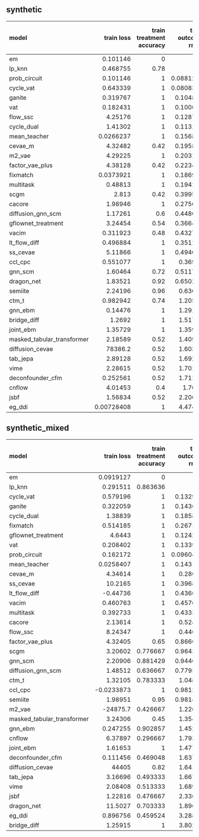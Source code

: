 ## synthetic

| model                      |     train loss |   train treatment accuracy |   train outcome rmse |   train outcome rmse labelled |   train outcome rmse unlabelled |      val loss |   val treatment accuracy |   val outcome rmse |   val outcome rmse labelled |   val outcome rmse unlabelled |
|:---------------------------|---------------:|---------------------------:|---------------------:|------------------------------:|--------------------------------:|--------------:|-------------------------:|-------------------:|----------------------------:|------------------------------:|
| em                         |     0.101146   |                       0    |            0         |                     0         |                               0 |     0.112136  |                     0    |           0        |                    0        |                             0 |
| lp_knn                     |     0.468755   |                       0.78 |            0         |                     0         |                               0 |     3.39246   |                     0.46 |           0        |                    0        |                             0 |
| prob_circuit               |     0.101146   |                       1    |            0.0881254 |                     0.0881254 |                               0 |     0.112136  |                     1    |           0.11587  |                    0.11587  |                             0 |
| cycle_vat                  |     0.643339   |                       1    |            0.0808378 |                     0.0808378 |                               0 |     0.796546  |                     1    |           0.149573 |                    0.149573 |                             0 |
| ganite                     |     0.319767   |                       1    |            0.104893  |                     0.104893  |                               0 |     0.326652  |                     1    |           0.157483 |                    0.157483 |                             0 |
| vat                        |     0.182431   |                       1    |            0.100097  |                     0.100097  |                               0 |     0.206575  |                     1    |           0.157864 |                    0.157864 |                             0 |
| flow_ssc                   |     4.25176    |                       1    |            0.128797  |                     0.128797  |                               0 |     4.93775   |                     0.98 |           0.165171 |                    0.165171 |                             0 |
| cycle_dual                 |     1.41302    |                       1    |            0.113138  |                     0.113138  |                               0 |     1.98257   |                     1    |           0.168396 |                    0.168396 |                             0 |
| mean_teacher               |     0.0266237  |                       1    |            0.156877  |                     0.156877  |                               0 |     0.0355565 |                     1    |           0.182972 |                    0.182972 |                             0 |
| cevae_m                    |     4.32482    |                       0.42 |            0.195881  |                     0.195881  |                               0 |     4.87214   |                     0.44 |           0.194818 |                    0.194818 |                             0 |
| m2_vae                     |     4.29225    |                       1    |            0.203168  |                     0.203168  |                               0 |     4.72066   |                     1    |           0.218049 |                    0.218049 |                             0 |
| factor_vae_plus            |     4.38128    |                       0.42 |            0.223492  |                     0.223492  |                               0 |     4.71513   |                     0.52 |           0.239244 |                    0.239244 |                             0 |
| fixmatch                   |     0.0373921  |                       1    |            0.186962  |                     0.186962  |                               0 |     0.0599246 |                     1    |           0.243037 |                    0.243037 |                             0 |
| multitask                  |     0.48813    |                       1    |            0.194197  |                     0.194197  |                               0 |     0.790694  |                     1    |           0.354709 |                    0.354709 |                             0 |
| scgm                       |     2.813      |                       0.42 |            0.399573  |                     0.399573  |                               0 |     3.00726   |                     0.44 |           0.386791 |                    0.386791 |                             0 |
| cacore                     |     1.98946    |                       1    |            0.275605  |                     0.275605  |                               0 |     1.98626   |                     1    |           0.429489 |                    0.429489 |                             0 |
| diffusion_gnn_scm          |     1.17261    |                       0.6  |            0.448667  |                     0.448667  |                               0 |     1.40225   |                     0.34 |           0.466353 |                    0.466353 |                             0 |
| gflownet_treatment         |     3.24454    |                       0.54 |            0.366465  |                     0.366465  |                               0 |    12.1278    |                     0.58 |           0.468955 |                    0.468955 |                             0 |
| vacim                      |     0.311923   |                       0.48 |            0.432791  |                     0.432791  |                               0 |     0.768832  |                     0.44 |           0.473655 |                    0.473655 |                             0 |
| lt_flow_diff               |     0.496884   |                       1    |            0.351173  |                     0.351173  |                               0 |     1.87452   |                     1    |           0.475947 |                    0.475947 |                             0 |
| ss_cevae                   |     5.11866    |                       1    |            0.494653  |                     0.494653  |                               0 |     5.2478    |                     1    |           0.489506 |                    0.489506 |                             0 |
| ccl_cpc                    |     0.551077   |                       1    |            0.36942   |                     0.36942   |                               0 |     1.67799   |                     0.98 |           0.512126 |                    0.512126 |                             0 |
| gnn_scm                    |     1.60464    |                       0.72 |            0.511777  |                     0.511777  |                               0 |     1.99496   |                     0.4  |           0.603567 |                    0.603567 |                             0 |
| dragon_net                 |     1.83521    |                       0.92 |            0.650221  |                     0.650221  |                               0 |     2.86092   |                     0.9  |           0.76523  |                    0.76523  |                             0 |
| semiite                    |     2.24196    |                       0.96 |            0.63679   |                     0.63679   |                               0 |     3.55845   |                     0.88 |           0.921368 |                    0.921368 |                             0 |
| ctm_t                      |     0.982942   |                       0.74 |            1.20593   |                     1.20593   |                               0 |     1.12876   |                     0.66 |           1.26933  |                    1.26933  |                             0 |
| gnn_ebm                    |     0.14476    |                       1    |            1.29166   |                     1.29166   |                               0 |     0.510493  |                     1    |           1.42442  |                    1.42442  |                             0 |
| bridge_diff                |     1.2692     |                       1    |            1.51703   |                     1.51703   |                               0 |     1.39488   |                     1    |           1.45924  |                    1.45924  |                             0 |
| joint_ebm                  |     1.35729    |                       1    |            1.35905   |                     1.35905   |                               0 |     1.44432   |                     1    |           1.53127  |                    1.53127  |                             0 |
| masked_tabular_transformer |     2.18589    |                       0.52 |            1.40908   |                     1.40908   |                               0 |     3.65967   |                     0.56 |           1.65907  |                    1.65907  |                             0 |
| diffusion_cevae            | 78386.2        |                       0.52 |            1.60391   |                     1.60391   |                               0 | 71583.6       |                     0.56 |           1.81274  |                    1.81274  |                             0 |
| tab_jepa                   |     2.89128    |                       0.52 |            1.69234   |                     1.69234   |                               0 |     3.59347   |                     0.56 |           1.87503  |                    1.87503  |                             0 |
| vime                       |     2.28615    |                       0.52 |            1.70185   |                     1.70185   |                               0 |     2.95867   |                     0.56 |           1.88593  |                    1.88593  |                             0 |
| deconfounder_cfm           |     0.252561   |                       0.52 |            1.71117   |                     1.71117   |                               0 |     0.259197  |                     0.56 |           1.90637  |                    1.90637  |                             0 |
| cnflow                     |     4.01453    |                       0.4  |            1.7075    |                     1.7075    |                               0 |     5.05815   |                     0.5  |           1.90667  |                    1.90667  |                             0 |
| jsbf                       |     1.56834    |                       0.52 |            2.20615   |                     2.20615   |                               0 |     1.61357   |                     0.56 |           2.26359  |                    2.26359  |                             0 |
| eg_ddi                     |     0.00728408 |                       1    |            4.47434   |                     4.47434   |                               0 |     0.0157591 |                     1    |           4.60578  |                    4.60578  |                             0 |

## synthetic_mixed

| model                      |     train loss |   train treatment accuracy |   train outcome rmse |   train outcome rmse labelled |   train outcome rmse unlabelled |      val loss |   val treatment accuracy |   val outcome rmse |   val outcome rmse labelled |   val outcome rmse unlabelled |
|:---------------------------|---------------:|---------------------------:|---------------------:|------------------------------:|--------------------------------:|--------------:|-------------------------:|-------------------:|----------------------------:|------------------------------:|
| em                         |      0.0919127 |                   0        |            0         |                     0         |                        0        |      0.104631 |                 0        |           0        |                    0        |                      0        |
| lp_knn                     |      0.291511  |                   0.863636 |            0         |                     0         |                        0        |    nan        |                 0.56     |           0        |                    0        |                      0        |
| cycle_vat                  |      0.579196  |                   1        |            0.132905  |                     0.0888074 |                        0.155125 |      0.893296 |                 1        |           0.16117  |                    0.166841 |                      0.140566 |
| ganite                     |      0.322059  |                   1        |            0.143683  |                     0.0791412 |                        0.17844  |      0.33828  |                 1        |           0.173278 |                    0.158229 |                      0.182646 |
| cycle_dual                 |      1.38839   |                   1        |            0.185817  |                     0.171191  |                        0.189376 |      2.16972  |                 1        |           0.207368 |                    0.206802 |                      0.198376 |
| fixmatch                   |      0.514185  |                   1        |            0.267113  |                     0.154617  |                        0.322461 |      0.474379 |                 0.95     |           0.225712 |                    0.230022 |                      0.225876 |
| gflownet_treatment         |      4.6443    |                   1        |            0.124299  |                     0.0811726 |                        0.144261 |     15.0446   |                 1        |           0.225821 |                    0.226906 |                      0.223974 |
| vat                        |      0.208402  |                   1        |            0.133949  |                     0.10224   |                        0.135394 |      0.286356 |                 0.921429 |           0.238787 |                    0.149841 |                      0.258072 |
| prob_circuit               |      0.162172  |                   1        |            0.0960416 |                     0.0834167 |                        0.104901 |      0.20415  |                 0.96     |           0.277821 |                    0.138124 |                      0.367819 |
| mean_teacher               |      0.0258407 |                   1        |            0.143114  |                     0.117503  |                        0.149818 |      0.101586 |                 1        |           0.302966 |                    0.255662 |                      0.309203 |
| cevae_m                    |      4.34614   |                   1        |            0.28058   |                     0.304072  |                        0.261718 |      4.96552  |                 1        |           0.312012 |                    0.343872 |                      0.281512 |
| ss_cevae                   |     10.2165    |                   1        |            0.396801  |                     0.42844   |                        0.37559  |     11.0482   |                 1        |           0.39742  |                    0.399431 |                      0.38734  |
| lt_flow_diff               |     -0.44736   |                   1        |            0.436045  |                     0.359684  |                        0.456679 |     -0.150939 |                 1        |           0.467925 |                    0.363496 |                      0.507379 |
| vacim                      |      0.460763  |                   1        |            0.457601  |                     0.481357  |                        0.416077 |      0.455322 |                 1        |           0.478504 |                    0.499934 |                      0.456371 |
| multitask                  |      0.392733  |                   1        |            0.433369  |                     0.265654  |                        0.50776  |      0.943559 |                 1        |           0.528831 |                    0.443508 |                      0.559331 |
| cacore                     |      2.13614   |                   1        |            0.52403   |                     0.302225  |                        0.586682 |      2.53536  |                 0.971429 |           0.596173 |                    0.571277 |                      0.638178 |
| flow_ssc                   |      8.24347   |                   1        |            0.44637   |                     0.249117  |                        0.527842 |      9.97476  |                 0.814286 |           0.782336 |                    0.320222 |                      1.08134  |
| factor_vae_plus            |      4.32405   |                   0.65     |            0.866092  |                     0.564266  |                        1.03926  |      4.91035  |                 0.633333 |           0.8918   |                    0.593493 |                      1.10378  |
| scgm                       |      3.20602   |                   0.776667 |            0.964371  |                     0.544072  |                        1.20775  |      3.80108  |                 0.564286 |           0.932987 |                    0.539995 |                      1.19906  |
| gnn_scm                    |      2.20906   |                   0.881429 |            0.944618  |                     0.566043  |                        1.15194  |      2.90052  |                 0.602381 |           1.05588  |                    0.732326 |                      1.26944  |
| diffusion_gnn_scm          |      1.48512   |                   0.636667 |            0.779318  |                     0.498652  |                        0.922671 |      2.39111  |                 0.680952 |           1.07124  |                    0.579429 |                      1.3546   |
| ctm_t                      |      1.32105   |                   0.783333 |            1.04832   |                     0.991992  |                        1.12677  |      1.84925  |                 0.652381 |           1.19743  |                    1.14776  |                      1.20618  |
| ccl_cpc                    |     -0.0233873 |                   1        |            0.981222  |                     0.623357  |                        1.1489   |      3.084    |                 0.871429 |           1.21405  |                    1.12994  |                      1.3244   |
| semiite                    |      1.98951   |                   0.95     |            0.981478  |                     0.498483  |                        1.23634  |      5.5777   |                 0.859524 |           1.27084  |                    0.997705 |                      1.48606  |
| m2_vae                     | -24875.7       |                   0.426667 |            1.22626   |                     1.20741   |                        1.17999  | -18875.8      |                 0.402381 |           1.38932  |                    1.46991  |                      1.29946  |
| masked_tabular_transformer |      3.24306   |                   0.45     |            1.35436   |                     1.38816   |                        1.22438  |      5.05462  |                 0.402381 |           1.63223  |                    1.66716  |                      1.56922  |
| gnn_ebm                    |      0.247255  |                   0.902857 |            1.45209   |                     1.30734   |                        1.56194  |      0.73353  |                 0.792857 |           1.7478   |                    1.64222  |                      1.79481  |
| cnflow                     |      6.37897   |                   0.296667 |            1.79342   |                     1.83645   |                        1.67958  |      7.37517  |                 0.547619 |           1.79444  |                    1.68345  |                      1.8572   |
| joint_ebm                  |      1.61653   |                   1        |            1.47706   |                     1.24778   |                        1.59467  |      1.84092  |                 1        |           1.80652  |                    1.69687  |                      1.91716  |
| deconfounder_cfm           |      0.111456  |                   0.469048 |            1.63713   |                     1.69045   |                        1.5313   |      0.13046  |                 0.597619 |           1.84266  |                    1.89579  |                      1.76717  |
| diffusion_cevae            |  44405         |                   0.82     |            1.64165   |                     1.58407   |                        1.55642  | 141371        |                 0.580952 |           1.84374  |                    1.8757   |                      1.78723  |
| tab_jepa                   |      3.16696   |                   0.493333 |            1.66781   |                     1.7458    |                        1.63782  |      3.97577  |                 0.597619 |           1.85913  |                    1.91341  |                      1.78115  |
| vime                       |      2.08408   |                   0.513333 |            1.68976   |                     1.71796   |                        1.67755  |      3.0962   |                 0.597619 |           1.88593  |                    1.93828  |                      1.80823  |
| jsbf                       |      1.22816   |                   0.476667 |            2.33639   |                     2.63115   |                        2.02762  |      1.30062  |                 0.597619 |           2.35355  |                    2.61458  |                      2.02684  |
| dragon_net                 |     11.5027    |                   0.703333 |            1.89613   |                     1.83075   |                        1.8014   |     17.295    |                 0.597619 |           2.65126  |                    2.37511  |                      2.62907  |
| eg_ddi                     |      0.896756  |                   0.459524 |            3.28876   |                     3.28662   |                        3.19092  |      0.905959 |                 0.597619 |           3.41931  |                    3.3549   |                      3.37908  |
| bridge_diff                |      1.25915   |                   1        |            3.80289   |                     3.8073    |                        3.68032  |      0.881676 |                 1        |           4.46445  |                    4.02782  |                      4.57475  |

